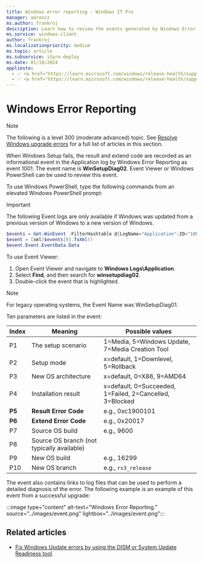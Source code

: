 ```yaml
---
title: Windows error reporting - Windows IT Pro
manager: aaroncz
ms.author: frankroj
description: Learn how to review the events generated by Windows Error Reporting when something goes wrong during Windows setup.
ms.service: windows-client
author: frankroj
ms.localizationpriority: medium
ms.topic: article
ms.subservice: itpro-deploy
ms.date: 01/18/2024
appliesto:
  - ✅ <a href="https://learn.microsoft.com/windows/release-health/supported-versions-windows-client" target="_blank">Windows 11</a>
  - ✅ <a href="https://learn.microsoft.com/windows/release-health/supported-versions-windows-client" target="_blank">Windows 10</a>
---
```


# Windows Error Reporting

> [!NOTE]
>
> The following is a level 300 (moderate advanced) topic. See [Resolve Windows upgrade errors](resolve-windows-upgrade-errors.md) for a full list of articles in this section.

When Windows Setup fails, the result and extend code are recorded as an informational event in the Application log by Windows Error Reporting as event 1001. The event name is **WinSetupDiag02**.  Event Viewer or Windows PowerShell can be used to review this event.

To use Windows PowerShell, type the following commands from an elevated Windows PowerShell prompt:

> [!IMPORTANT]
>
> The following Event logs are only available if Windows was updated from a previous version of Windows to a new version of Windows.

```powershell
$events = Get-WinEvent -FilterHashtable @{LogName="Application";ID="1001";Data="WinSetupDiag02"}
$event = [xml]$events[0].ToXml()
$event.Event.EventData.Data
```

To use Event Viewer:

1. Open Event Viewer and navigate to **Windows Logs\Application**.
1. Select **Find**, and then search for **winsetupdiag02**.
1. Double-click the event that is highlighted.

> [!NOTE]
>
> For legacy operating systems, the Event Name was WinSetupDiag01.

Ten parameters are listed in the event:

| Index  | Meaning | Possible values |
| ------ | ------- | --------------- |
| P1     | The setup scenario | 1=Media, 5=Windows Update, 7=Media Creation Tool |
| P2     | Setup mode | x=default, 1=Downlevel, 5=Rollback |
| P3     | New OS architecture | x=default, 0=X86, 9=AMD64 |
| P4     | Installation result | x=default, 0=Succeeded, 1=Failed, 2=Cancelled, 3=Blocked |
| **P5** | **Result Error Code** | e.g., 0xc1900101 |
| **P6** | **Extend Error Code** | e.g., 0x20017 |
| P7     | Source OS build | e.g., 9600 |
| P8     | Source OS branch (not typically available) |  |
| P9     | New OS build | e.g., 16299 |
| P10    | New OS branch | e.g., `rs3_release` |

The event also contains links to log files that can be used to perform a detailed diagnosis of the error. The following example is an example of this event from a successful upgrade:

:::image type="content" alt-text="Windows Error Reporting." source="../images/event.png" lightbox="../images/event.png":::

## Related articles

- [Fix Windows Update errors by using the DISM or System Update Readiness tool](/troubleshoot/windows-server/deployment/fix-windows-update-errors).
